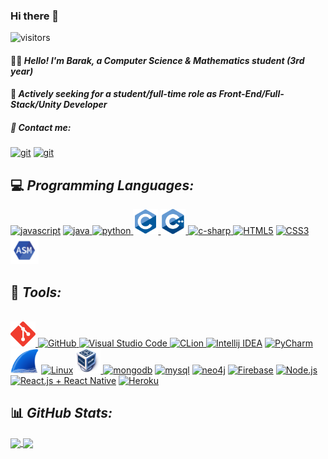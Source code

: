 ### Hi there 👋

![visitors](https://visitor-badge.laobi.icu/badge?page_id=barakamram.barakamram)

#### 👨‍🎓 *Hello! I'm Barak, a Computer Science & Mathematics student (3rd year)*
#### 💼 *Actively seeking for a student/full-time role as Front-End/Full-Stack/Unity Developer*

##### 💬 Contact me:
<a href="https://www.linkedin.com/in/barak-amram-a7a329227/" target="git"> <img src="https://img.shields.io/badge/LinkedIn-0077B5?style=for-the-badge&logo=linkedin&logoColor=white" alt="git"></a> <a href="mailto:barak55amram@gmail.com" target="git"> <img src="https://img.shields.io/badge/Gmail-D14836?style=for-the-badge&logo=gmail&logoColor=white" alt="git"></a>

## 💻 *Programming Languages:*

<a href="https://developer.mozilla.org/he/docs/Web/JavaScript" title="JavaScript"> <img src="https://github.com/tomchen/stack-icons/blob/master/logos/javascript.svg" alt="javascript" width="40" height="40"/></a>
<a href="https://www.java.com" title="Java"> <img src="https://github.com/tomchen/stack-icons/blob/master/logos/java.svg" alt="java" width="40" height="40"/>  </a>
<a href="https://www.python.org" title="Python"> <img src="https://github.com/tomchen/stack-icons/blob/master/logos/python.svg" alt="python" width="40" height="40"/>  </a>
<a href="https://www.cprogramming.com/" title="C"> <img src="https://raw.githubusercontent.com/devicons/devicon/master/icons/c/c-original.svg" alt="c" width="40" height="40"/> </a>
<a href="https://www.w3schools.com/cpp/" title="C++"> <img src="https://raw.githubusercontent.com/devicons/devicon/master/icons/cplusplus/cplusplus-original.svg" alt="cplusplus" width="40" height="40"/> </a>
<a href="https://www.w3schools.com/cs/" title="C#"> <img src="https://github.com/tomchen/stack-icons/blob/master/logos/c-sharp.svg" alt="c-sharp" width="40" height="40"/> </a>
<a href="https://developer.mozilla.org/he/docs/Web/HTML" title="HTML5"> <img src="https://github.com/tomchen/stack-icons/blob/master/logos/html-5.svg" alt="HTML5" width="40" height="40"/></a>
<a href="https://developer.mozilla.org/en-US/docs/Web/CSS" title="CSS3"> <img src="https://github.com/tomchen/stack-icons/blob/master/logos/css-3.svg" alt="CSS3" width="40" height="40"/></a>
<a href="https://www.asm-smt.com/en/" title="Assembly"> <img src="https://github.com/Jewgah/MyIcons/blob/master/assembly.png" alt="ASM" width="45" height="45"/></a>

## 🧰 *Tools:*
<br />
<a href="https://git-scm.com/" title="Git"> <img src="https://github.com/Jewgah/MyIcons/blob/master/git.svg" alt="Git" width="40" height="40"/>  </a>
<a href="https://git-scm.com/" title="GitHub"> <img src="https://upload.wikimedia.org/wikipedia/commons/thumb/a/ae/Github-desktop-logo-symbol.svg/1024px-Github-desktop-logo-symbol.svg.png" alt="GitHub" width="40" height="40"/>  </a>
<a href="https://code.visualstudio.com/" title="Visual Studio Code"> <img src="https://github.com/tomchen/stack-icons/blob/master/logos/visual-studio-code.svg" alt="Visual Studio Code" width="40" height="40"/>  </a>
<a href="https://unity.com/" title="Unity"> <img src="https://github.com/tomchen/stack-icons/blob/master/logos/unity.svg" alt="CLion" width="40" height="40"/>  </a>
<a href="https://www.jetbrains.com/idea/" title="IntelliJ IDEA"> <img src="https://github.com/tomchen/stack-icons/blob/master/logos/intellij-idea.svg" alt="Intellij IDEA" width="40" height="40"/></a>
<a href="https://www.jetbrains.com/pycharm/" title="PyCharm"> <img src="https://github.com/tomchen/stack-icons/blob/master/logos/pycharm.svg" alt="PyCharm" width="40" height="40"/></a>
<a href="https://www.wireshark.org/" title="WireShark"> <img src="https://github.com/Jewgah/MyIcons/blob/master/Wireshark.png" alt="WireShark" width="45" height="40"/></a>
<a href="https://en.wikipedia.org/wiki/Linux" title="Linux"> <img src="https://github.com/tomchen/stack-icons/blob/master/logos/linux-tux.svg" alt="Linux" width="40" height="40"/></a>
<a href="https://www.virtualbox.org/" title="Oracle VM VirtualBox"> <img src="https://github.com/Jewgah/MyIcons/blob/master/Virtualbox_logo.png" alt="VirtualBox" width="40" height="40"/>  </a>
<a href="https://www.mongodb.com/" title="MongoDB"> <img src="https://img.icons8.com/color/50/000000/mongodb.png" alt="mongodb" width="40" height="40"/></a>
<a href="https://www.mysql.com/" title="MySQL"> <img src="https://github.com/tomchen/stack-icons/blob/master/logos/mysql.svg" alt="mysql" width="40" height="40"/></a>
<a href="https://neo4j.com/" title="Neo4j"> <img src="https://github.com/tomchen/stack-icons/blob/master/logos/neo4j.svg" alt="neo4j" width="40" height="40"/></a>
<a href="https://firebase.google.com/" title="Firebase"> <img src="https://github.com/tomchen/stack-icons/blob/master/logos/firebase.svg" alt="Firebase" width="40" height="40"/></a>
<a href="https://nodejs.org/en/" title="Node.js"> <img src="https://github.com/tomchen/stack-icons/blob/master/logos/nodejs.svg" alt="Node.js" width="40" height="40"/></a>
<a href="https://reactjs.org/" title="React.js + React Native"> <img src="https://github.com/tomchen/stack-icons/blob/master/logos/react.svg" alt="React.js + React Native" width="40" height="40"/></a>
<a href="https://heroku.com/" title="Heroku"> <img src="https://github.com/tomchen/stack-icons/blob/master/logos/heroku.svg" alt="Heroku" width="40" height="40"/></a>
<br />

## 📊 *GitHub Stats:*
<a href="https://github.com/anuraghazra/convoychat">
  <img align="center" src="https://github-readme-stats.vercel.app/api?username=barakamram&show_icons=true&theme=radical&layout=compact&line_height=20" />
</a>
<a href="https://github.com/anuraghazra/github-readme-stats">
  <img align="center" src="https://github-readme-stats.vercel.app/api/top-langs/?username=barakamram&theme=radical&layout=compact" />
</a>

<!--
**barakamram/barakamram** is a ✨ _special_ ✨ repository because its `README.md` (this file) appears on your GitHub profile.

Here are some ideas to get you started:

- 🔭 I’m currently working on ...
- 🌱 I’m currently learning ...
- 👯 I’m looking to collaborate on ...
- 🤔 I’m looking for help with ...
- 💬 Ask me about ...
- 📫 How to reach me: ...
- 😄 Pronouns: ...
- ⚡ Fun fact: ...
-->
